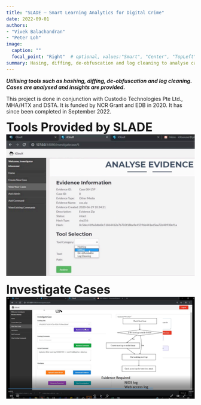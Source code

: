 ```yaml
---
title: "SLADE – Smart Learning Analytics for Digital Crime"
date: 2022-09-01
authors:
- "Vivek Balachandran"
- "Peter Loh"
image: 
  caption: ""
  focal_point: "Right"  # optional, values:"Smart", "Center", "TopLeft", "Top", "TopRight", "Left", "Right", "BottomLeft", "Bottom", "BottomRight"
summary: Hasing, diffing, de-obfuscation and log cleaning to analyse cases
---
```


***Utilising tools such as hashing, diffing, de-obfuscation and log cleaning. Cases are analysed and insights are provided.***

This project is done in conjunction with Custodio Technologies Pte Ltd., MHA/HTX and DSTA. It is funded by NCR Grant and EDB in 2020. It has since been completed in September 2022.

**<font size = 6>Tools Provided by SLADE**</font>
![tools-slade](./tools-slade.png)

**<font size = 6>Investigate Cases**</font>
![investigation](./investigation-slade.png)